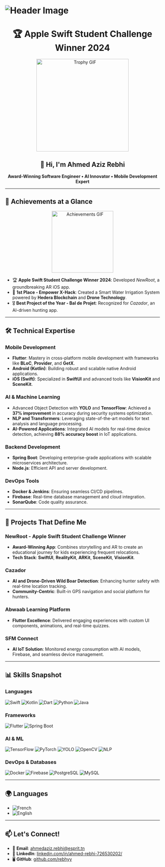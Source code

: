 # ![Header Image](https://i0.wp.com/www.sciencenews.org/wp-content/uploads/2023/04/040823_chatgpt_feat.gif?fit=1024%2C576&amp;ssl=1)

<h1 align="center">🏆 Apple Swift Student Challenge Winner 2024</h1>

<div align="center">
  <img src="https://cdn.dribbble.com/users/1446559/screenshots/5453050/97e3bc07ac5ca76150df36be8e142336.gif" alt="Trophy GIF" width="300">
</div>

<h2 align="center">👋 Hi, I'm Ahmed Aziz Rebhi</h2>

<p align="center">
  <strong>Award-Winning Software Engineer • AI Innovator • Mobile Development Expert</strong>
</p>

---

## 🚀 **Achievements at a Glance**
<div align="center">
  <img src="https://i.pinimg.com/originals/88/40/b8/8840b8d2c07bf805cdab22c0e4b54f59.gif" alt="Achievements GIF" width="200">
</div>

- 🏆 **Apple Swift Student Challenge Winner 2024**: Developed *NewRoot*, a groundbreaking AR iOS app.
- 🥇 **1st Place - Empower X-Hack**: Created a Smart Water Irrigation System powered by **Hedera Blockchain** and **Drone Technology**.
- 🎖️ **Best Project of the Year - Bal de Projet**: Recognized for *Cazador*, an AI-driven hunting app.

---

## 🛠️ Technical Expertise

### **Mobile Development**
- **Flutter**: Mastery in cross-platform mobile development with frameworks like **BLoC**, **Provider**, and **GetX**.
- **Android (Kotlin)**: Building robust and scalable native Android applications.
- **iOS (Swift)**: Specialized in **SwiftUI** and advanced tools like **VisionKit** and **SceneKit**.

### **AI & Machine Learning**
- Advanced Object Detection with **YOLO** and **TensorFlow**: Achieved a **37% improvement** in accuracy during security systems optimization.
- **NLP and Transformers**: Leveraging state-of-the-art models for text analysis and language processing.
- **AI-Powered Applications**: Integrated AI models for real-time device detection, achieving **88% accuracy boost** in IoT applications.

### **Backend Development**
- **Spring Boot**: Developing enterprise-grade applications with scalable microservices architecture.
- **Node.js**: Efficient API and server development.

### **DevOps Tools**
- **Docker & Jenkins**: Ensuring seamless CI/CD pipelines.
- **Firebase**: Real-time database management and cloud integration.
- **SonarQube**: Code quality assurance.

---

## 📱 Projects That Define Me

### **NewRoot - Apple Swift Student Challenge Winner**
- **Award-Winning App**: Combines storytelling and AR to create an educational journey for kids experiencing frequent relocations.
- **Tech Stack**: **SwiftUI**, **RealityKit**, **ARKit**, **SceneKit**, **VisionKit**.

### **Cazador**
- **AI and Drone-Driven Wild Boar Detection**: Enhancing hunter safety with real-time location tracking.
- **Community-Centric**: Built-in GPS navigation and social platform for hunters.

### **Abwaab Learning Platform**
- **Flutter Excellence**: Delivered engaging experiences with custom UI components, animations, and real-time quizzes.

### **SFM Connect**
- **AI IoT Solution**: Monitored energy consumption with AI models, Firebase, and seamless device management.

---


## 📊 Skills Snapshot

### **Languages**
![Swift](https://img.shields.io/badge/-Swift-FA7343?style=for-the-badge&logo=swift&logoColor=white)
![Kotlin](https://img.shields.io/badge/-Kotlin-0095D5?style=for-the-badge&logo=kotlin&logoColor=white)
![Dart](https://img.shields.io/badge/-Dart-0175C2?style=for-the-badge&logo=dart&logoColor=white)
![Python](https://img.shields.io/badge/-Python-3776AB?style=for-the-badge&logo=python&logoColor=white)
![Java](https://img.shields.io/badge/-Java-007396?style=for-the-badge&logo=java&logoColor=white)

### **Frameworks**
![Flutter](https://img.shields.io/badge/-Flutter-02569B?style=for-the-badge&logo=flutter&logoColor=white)
![Spring Boot](https://img.shields.io/badge/-Spring%20Boot-6DB33F?style=for-the-badge&logo=spring-boot&logoColor=white)

### **AI & ML**
![TensorFlow](https://img.shields.io/badge/-TensorFlow-FF6F00?style=for-the-badge&logo=tensorflow&logoColor=white)
![PyTorch](https://img.shields.io/badge/-PyTorch-EE4C2C?style=for-the-badge&logo=pytorch&logoColor=white)
![YOLO](https://img.shields.io/badge/-YOLO-FF6F00?style=for-the-badge&logo=yolo&logoColor=white)
![OpenCV](https://img.shields.io/badge/-OpenCV-5C3EE8?style=for-the-badge&logo=opencv&logoColor=white)
![NLP](https://img.shields.io/badge/-NLP-4B8BBE?style=for-the-badge&logo=numpy&logoColor=white)

### **DevOps & Databases**
![Docker](https://img.shields.io/badge/-Docker-2496ED?style=for-the-badge&logo=docker&logoColor=white)
![Firebase](https://img.shields.io/badge/-Firebase-FFCA28?style=for-the-badge&logo=firebase&logoColor=black)
![PostgreSQL](https://img.shields.io/badge/-PostgreSQL-4169E1?style=for-the-badge&logo=postgresql&logoColor=white)
![MySQL](https://img.shields.io/badge/-MySQL-4479A1?style=for-the-badge&logo=mysql&logoColor=white)


---

## 🌍 Languages
- ![French](https://img.shields.io/badge/-French-0055A4?style=for-the-badge&logo=france&logoColor=white)
- ![English](https://img.shields.io/badge/-English-0072C6?style=for-the-badge&logo=united-kingdom&logoColor=black)

---

## 📫 Let's Connect!
- 📧 **Email**: [ahmedaziz.rebhi@esprit.tn](mailto:ahmedaziz.rebhi@esprit.tn)
- 💼 **LinkedIn**: [linkedin.com/in/ahmed-rebhi-726530202/](https://linkedin.com/in/ahmed-rebhi-726530202/)
- 🖥️ **GitHub**: [github.com/rebhyy](https://github.com/rebhyy)
